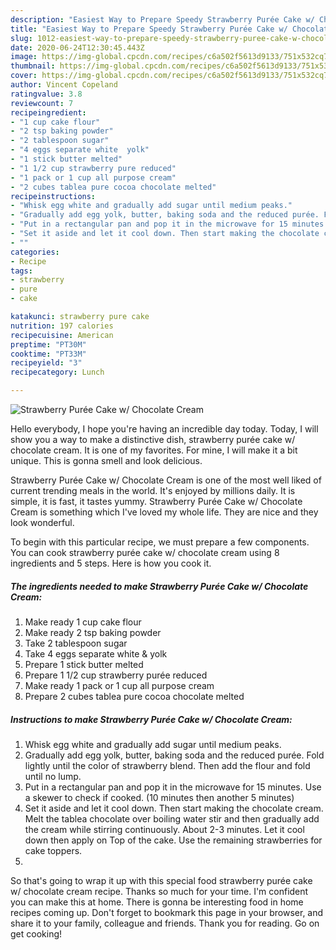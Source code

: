 ```yaml
---
description: "Easiest Way to Prepare Speedy Strawberry Purée Cake w/ Chocolate Cream"
title: "Easiest Way to Prepare Speedy Strawberry Purée Cake w/ Chocolate Cream"
slug: 1012-easiest-way-to-prepare-speedy-strawberry-puree-cake-w-chocolate-cream
date: 2020-06-24T12:30:45.443Z
image: https://img-global.cpcdn.com/recipes/c6a502f5613d9133/751x532cq70/strawberry-puree-cake-w-chocolate-cream-recipe-main-photo.jpg
thumbnail: https://img-global.cpcdn.com/recipes/c6a502f5613d9133/751x532cq70/strawberry-puree-cake-w-chocolate-cream-recipe-main-photo.jpg
cover: https://img-global.cpcdn.com/recipes/c6a502f5613d9133/751x532cq70/strawberry-puree-cake-w-chocolate-cream-recipe-main-photo.jpg
author: Vincent Copeland
ratingvalue: 3.8
reviewcount: 7
recipeingredient:
- "1 cup cake flour"
- "2 tsp baking powder"
- "2 tablespoon sugar"
- "4 eggs separate white  yolk"
- "1 stick butter melted"
- "1 1/2 cup strawberry pure reduced"
- "1 pack or 1 cup all purpose cream"
- "2 cubes tablea pure cocoa chocolate melted"
recipeinstructions:
- "Whisk egg white and gradually add sugar until medium peaks."
- "Gradually add egg yolk, butter, baking soda and the reduced purée. Fold lightly until the color of strawberry blend. Then add the flour and fold until no lump."
- "Put in a rectangular pan and pop it in the microwave for 15 minutes. Use a skewer to check if cooked. (10 minutes then another 5 minutes)"
- "Set it aside and let it cool down. Then start making the chocolate cream. Melt the tablea chocolate over boiling water stir and then gradually add the cream while stirring continuously. About 2-3 minutes. Let it cool down then apply on Top of the cake. Use the remaining strawberries for cake toppers."
- ""
categories:
- Recipe
tags:
- strawberry
- pure
- cake

katakunci: strawberry pure cake 
nutrition: 197 calories
recipecuisine: American
preptime: "PT30M"
cooktime: "PT33M"
recipeyield: "3"
recipecategory: Lunch

---
```



![Strawberry Purée Cake w/ Chocolate Cream](https://img-global.cpcdn.com/recipes/c6a502f5613d9133/751x532cq70/strawberry-puree-cake-w-chocolate-cream-recipe-main-photo.jpg)

Hello everybody, I hope you're having an incredible day today. Today, I will show you a way to make a distinctive dish, strawberry purée cake w/ chocolate cream. It is one of my favorites. For mine, I will make it a bit unique. This is gonna smell and look delicious.

Strawberry Purée Cake w/ Chocolate Cream is one of the most well liked of current trending meals in the world. It's enjoyed by millions daily. It is simple, it is fast, it tastes yummy. Strawberry Purée Cake w/ Chocolate Cream is something which I've loved my whole life. They are nice and they look wonderful.




To begin with this particular recipe, we must prepare a few components. You can cook strawberry purée cake w/ chocolate cream using 8 ingredients and 5 steps. Here is how you cook it.

<!--inarticleads1-->

##### The ingredients needed to make Strawberry Purée Cake w/ Chocolate Cream:

1. Make ready 1 cup cake flour
1. Make ready 2 tsp baking powder
1. Take 2 tablespoon sugar
1. Take 4 eggs separate white &amp; yolk
1. Prepare 1 stick butter melted
1. Prepare 1 1/2 cup strawberry purée reduced
1. Make ready 1 pack or 1 cup all purpose cream
1. Prepare 2 cubes tablea pure cocoa chocolate melted




<!--inarticleads2-->

##### Instructions to make Strawberry Purée Cake w/ Chocolate Cream:

1. Whisk egg white and gradually add sugar until medium peaks.
1. Gradually add egg yolk, butter, baking soda and the reduced purée. Fold lightly until the color of strawberry blend. Then add the flour and fold until no lump.
1. Put in a rectangular pan and pop it in the microwave for 15 minutes. Use a skewer to check if cooked. (10 minutes then another 5 minutes)
1. Set it aside and let it cool down. Then start making the chocolate cream. Melt the tablea chocolate over boiling water stir and then gradually add the cream while stirring continuously. About 2-3 minutes. Let it cool down then apply on Top of the cake. Use the remaining strawberries for cake toppers.
1. 




So that's going to wrap it up with this special food strawberry purée cake w/ chocolate cream recipe. Thanks so much for your time. I'm confident you can make this at home. There is gonna be interesting food in home recipes coming up. Don't forget to bookmark this page in your browser, and share it to your family, colleague and friends. Thank you for reading. Go on get cooking!
